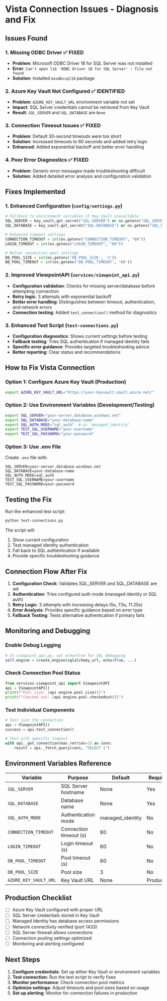 # Vista Connection Issues - Diagnosis and Fix

## Issues Found

### 1. **Missing ODBC Driver** ✅ FIXED
- **Problem**: Microsoft ODBC Driver 18 for SQL Server was not installed
- **Error**: `Can't open lib 'ODBC Driver 18 for SQL Server' : file not found`
- **Solution**: Installed `msodbcsql18` package

### 2. **Azure Key Vault Not Configured** ✅ IDENTIFIED
- **Problem**: `AZURE_KEY_VAULT_URL` environment variable not set
- **Impact**: SQL Server credentials cannot be retrieved from Key Vault
- **Result**: `SQL_SERVER` and `SQL_DATABASE` are `None`

### 3. **Connection Timeout Issues** ✅ FIXED
- **Problem**: Default 30-second timeouts were too short
- **Solution**: Increased timeouts to 60 seconds and added retry logic
- **Enhanced**: Added exponential backoff and better error handling

### 4. **Poor Error Diagnostics** ✅ FIXED
- **Problem**: Generic error messages made troubleshooting difficult
- **Solution**: Added detailed error analysis and configuration validation

## Fixes Implemented

### 1. Enhanced Configuration (`config/settings.py`)
```python
# Fallback to environment variables if Key Vault unavailable
SQL_SERVER = key_vault.get_secret("SQL-SERVER") or os.getenv("SQL_SERVER")
SQL_DATABASE = key_vault.get_secret("SQL-DATABASE") or os.getenv("SQL_DATABASE")

# Enhanced timeout settings
CONNECTION_TIMEOUT = int(os.getenv("CONNECTION_TIMEOUT", "60"))
LOGIN_TIMEOUT = int(os.getenv("LOGIN_TIMEOUT", "60"))

# Better connection pool settings
DB_POOL_SIZE = int(os.getenv('DB_POOL_SIZE', '3'))
DB_POOL_TIMEOUT = int(os.getenv('DB_POOL_TIMEOUT', '60'))
```

### 2. Improved ViewpointAPI (`services/viewpoint_api.py`)
- **Configuration validation**: Checks for missing server/database before attempting connection
- **Retry logic**: 3 attempts with exponential backoff
- **Better error handling**: Distinguishes between timeout, authentication, and network errors
- **Connection testing**: Added `test_connection()` method for diagnostics

### 3. Enhanced Test Script (`test-connections.py`)
- **Configuration diagnostics**: Shows current settings before testing
- **Fallback testing**: Tries SQL authentication if managed identity fails
- **Specific error guidance**: Provides targeted troubleshooting advice
- **Better reporting**: Clear status and recommendations

## How to Fix Vista Connection

### Option 1: Configure Azure Key Vault (Production)
```bash
export AZURE_KEY_VAULT_URL="https://your-keyvault.vault.azure.net/"
```

### Option 2: Use Environment Variables (Development/Testing)
```bash
export SQL_SERVER="your-server.database.windows.net"
export SQL_DATABASE="your-database-name"
export SQL_AUTH_MODE="sql_auth"  # or "managed_identity"
export TEST_SQL_USERNAME="your-username"
export TEST_SQL_PASSWORD="your-password"
```

### Option 3: Use .env File
Create `.env` file with:
```env
SQL_SERVER=your-server.database.windows.net
SQL_DATABASE=your-database-name
SQL_AUTH_MODE=sql_auth
TEST_SQL_USERNAME=your-username
TEST_SQL_PASSWORD=your-password
```

## Testing the Fix

Run the enhanced test script:
```bash
python test-connections.py
```

The script will:
1. Show current configuration
2. Test managed identity authentication
3. Fall back to SQL authentication if available
4. Provide specific troubleshooting guidance

## Connection Flow After Fix

1. **Configuration Check**: Validates SQL_SERVER and SQL_DATABASE are set
2. **Authentication**: Tries configured auth mode (managed identity or SQL auth)
3. **Retry Logic**: 3 attempts with increasing delays (5s, 7.5s, 11.25s)
4. **Error Analysis**: Provides specific guidance based on error type
5. **Fallback Testing**: Tests alternative authentication if primary fails

## Monitoring and Debugging

### Enable Debug Logging
```python
# In viewpoint_api.py, set echo=True for SQL debugging
self.engine = create_engine(sqlalchemy_url, echo=True, ...)
```

### Check Connection Pool Status
```python
from services.viewpoint_api import ViewpointAPI
api = ViewpointAPI()
print(f"Pool size: {api.engine.pool.size()}")
print(f"Checked out: {api.engine.pool.checkedout()}")
```

### Test Individual Components
```python
# Test just the connection
api = ViewpointAPI()
success = api.test_connection()

# Test with specific timeout
with api._get_connection(max_retries=1) as conn:
    result = api._fetch_query(conn, "SELECT 1")
```

## Environment Variables Reference

| Variable | Purpose | Default | Required |
|----------|---------|---------|----------|
| `SQL_SERVER` | SQL Server hostname | None | Yes |
| `SQL_DATABASE` | Database name | None | Yes |
| `SQL_AUTH_MODE` | Authentication mode | managed_identity | No |
| `CONNECTION_TIMEOUT` | Connection timeout (s) | 60 | No |
| `LOGIN_TIMEOUT` | Login timeout (s) | 60 | No |
| `DB_POOL_TIMEOUT` | Pool timeout (s) | 60 | No |
| `DB_POOL_SIZE` | Pool size | 3 | No |
| `AZURE_KEY_VAULT_URL` | Key Vault URL | None | Production |

## Production Checklist

- [ ] Azure Key Vault configured with proper URL
- [ ] SQL Server credentials stored in Key Vault
- [ ] Managed Identity has database access permissions
- [ ] Network connectivity verified (port 1433)
- [ ] SQL Server firewall allows connections
- [ ] Connection pooling settings optimized
- [ ] Monitoring and alerting configured

## Next Steps

1. **Configure credentials**: Set up either Key Vault or environment variables
2. **Test connection**: Run the test script to verify fixes
3. **Monitor performance**: Check connection pool metrics
4. **Optimize settings**: Adjust timeouts and pool sizes based on usage
5. **Set up alerting**: Monitor for connection failures in production
